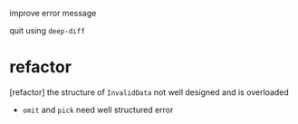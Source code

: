 improve error message

quit using `deep-diff`

# refactor

[refactor] the structure of `InvalidData` not well designed and is overloaded

- `omit` and `pick` need well structured error
